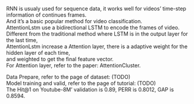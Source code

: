RNN is usualy used for sequence data, it works well for videos’ time-step information of continues frames.  
 And it’s a basic popular method for video classification.  
 AttentionLstm use a bidirectional LSTM to encode the frames of video.  
 Different from the traditional method where LSTM is in the output layer for the last time,  
 AttentionLstm increase a Attention layer, there is a adaptive weight for the hidden layer of each time,  
 and weighted to get the final feature vector.  
 For Attention layer, refer to the paper: AttentionCluster.  

Data Prepare, refer to the page of dataset: (TODO)  
Model training and valid, refer to the page of tutorial: (TODO)  
The Hit@1 on Youtube-8M’ validation is 0.89, PERR is	0.8012, GAP is 0.8594.
